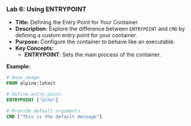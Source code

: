 ### **Lab 6: Using ENTRYPOINT**
- **Title:** Defining the Entry Point for Your Container  
- **Description:** Explore the difference between `ENTRYPOINT` and `CMD` by defining a custom entry point for your container.  
- **Purpose:** Configure the container to behave like an executable.  
- **Key Concepts:**  
  - **ENTRYPOINT**: Sets the main process of the container.

**Example:**
```Dockerfile
# Base image
FROM alpine:latest

# Define entry point
ENTRYPOINT ["echo"]

# Provide default arguments
CMD ["This is the default message"]
```